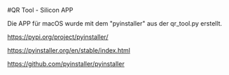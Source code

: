 #QR Tool -  Silicon APP

Die APP für macOS wurde mit dem "pyinstaller" aus der qr_tool.py erstellt.

https://pypi.org/project/pyinstaller/

https://pyinstaller.org/en/stable/index.html

https://github.com/pyinstaller/pyinstaller
